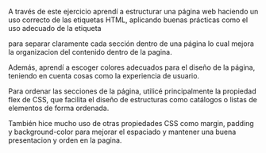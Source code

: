 A través de este ejercicio aprendí a estructurar una página web haciendo un uso correcto de las etiquetas HTML, aplicando buenas prácticas como el uso adecuado de la etiqueta <section> para separar claramente cada sección dentro de una página lo cual mejora la organizacion del contenido dentro de la pagina.

Además, aprendí a escoger colores adecuados para el diseño de la página, teniendo en cuenta cosas como la experiencia de usuario.

Para ordenar las secciones de la página, utilicé principalmente la propiedad flex de CSS, que facilita el diseño de estructuras como catálogos o listas de elementos de forma ordenada.

También hice mucho uso de otras propiedades CSS como margin, padding y background-color para mejorar el espaciado y mantener una buena presentacion y orden en la pagina.

